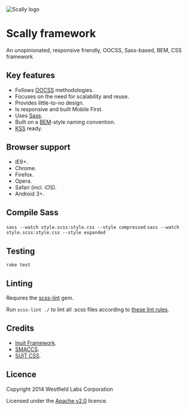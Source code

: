 ![Scally logo](https://dl.dropboxusercontent.com/s/t3nzwcg0gwqj6wy/logo-red.png)

# Scally framework

An unopinionated, responsive friendly, OOCSS, Sass-based, BEM, CSS framework

## Key features

- Follows [OOCSS](http://oocss.org/) methodologies.
- Focuses on the need for scalability and reuse.
- Provides little-to-no design.
- Is responsive and built Mobile First.
- Uses [Sass](http://sass-lang.com/).
- Built on a [BEM](http://csswizardry.com/2013/01/mindbemding-getting-your-head-round-bem-syntax/)-style naming convention.
- [KSS](http://warpspire.com/kss/) ready.

## Browser support

- IE9+.
- Chrome.
- Firefox.
- Opera.
- Safari (incl. iOS).
- Android 3+.

## Compile Sass

`sass --watch style.scss:style.css --style compressed`
`sass --watch style.scss:style.css --style expanded`

## Testing

`rake test`

## Linting

Requires the [scss-lint](https://github.com/causes/scss-lint) gem.

Run `scss-lint ./` to lint all .scss files according to [these lint rules](.scss-lint.yml).

## Credits

- [Inuit Framework](https://github.com/csswizardry/inuit.css).
- [SMACCS](http://smacss.com/).
- [SUIT CSS](https://github.com/suitcss/suit).

## Licence
Copyright 2014 Westfield Labs Corporation

Licensed under the [Apache v2.0](https://raw.githubusercontent.com/westfieldlabs/scally/master/LICENSE) licence.
